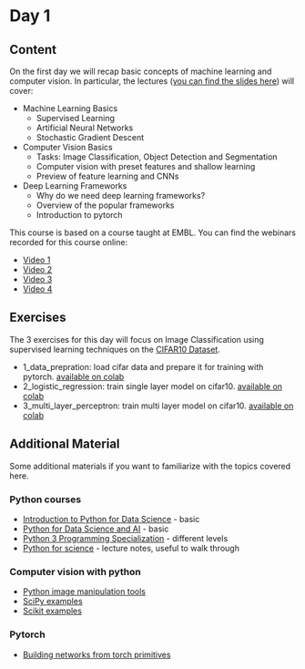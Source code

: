 # Day 1

## Content

On the first day we will recap basic concepts of machine learning and computer vision.
In particular, the lectures ([you can find the slides here](https://docs.google.com/presentation/d/1PNoyDIemKKE7Eo02txJfY0kge7tqlrWB1EY9USK4OGY/edit?usp=sharing))
will cover:

- Machine Learning Basics
    - Supervised Learning
    - Artificial Neural Networks
    - Stochastic Gradient Descent
- Computer Vision Basics
    - Tasks: Image Classification, Object Detection and Segmentation
    - Computer vision with preset features and shallow learning
    - Preview of feature learning and CNNs
- Deep Learning Frameworks
    - Why do we need deep learning frameworks?
    - Overview of the popular frameworks
    - Introduction to pytorch

This course is based on a course taught at EMBL. You can find the webinars recorded for this course online:
- [Video 1](https://www.youtube.com/watch?v=-TDNDv2C6ow&feature=em-share_video_user)
- [Video 2](https://www.youtube.com/watch?v=-RmipXviG8E&feature=em-share_video_user)
- [Video 3](https://www.youtube.com/watch?v=_dNc7odIRiM&feature=em-share_video_user)
- [Video 4](https://www.youtube.com/watch?v=-hHtfd9JrAg&feature=em-share_video_user)


## Exercises

The 3 exercises for this day will focus on Image Classification using supervised learning techniques on the [CIFAR10 Dataset](https://www.cs.toronto.edu/~kriz/cifar.html).

- 1_data_prepration: load cifar data and prepare it for training with pytorch. [available on colab](https://colab.research.google.com/github/constantinpape/training-deep-learning-models-for-vison/blob/master/day1/1_data_preperation.ipynb)
- 2_logistic_regression: train single layer model on cifar10. [available on colab](https://colab.research.google.com/github/constantinpape/training-deep-learning-models-for-vison/blob/master/day1/2_logistic_regression.ipynb)
- 3_multi_layer_perceptron: train multi layer model on cifar10. [available on colab](https://colab.research.google.com/github/constantinpape/training-deep-learning-models-for-vison/blob/master/day1/3_multi_layer_perceptron.ipynb)



## Additional Material

Some additional materials if you want to familiarize with the topics covered here.


### Python courses

 * [Introduction to Python for Data Science](https://www.edx.org/course/introduction-to-python-for-data-science-2) - basic
 * [Python for Data Science and AI](https://www.coursera.org/learn/python-for-applied-data-science-ai) - basic
 * [Python 3 Programming Specialization](https://www.coursera.org/specializations/python-3-programming) - different levels 
 * [Python for science](https://scipy-lectures.org/intro/index.html) - lecture notes, useful to walk through

### Computer vision with python
 
 * [Python image manipulation tools](https://opensource.com/article/19/3/python-image-manipulation-tools)
 * [SciPy examples](https://docs.scipy.org/doc/scipy/reference/tutorial/ndimage.html)
 * [Scikit examples](https://scikit-image.org/docs/stable/auto_examples/index.html)

### Pytorch
 * [Building networks from torch primitives](https://pytorch.org/tutorials/beginner/nn_tutorial.html)
